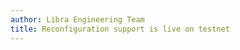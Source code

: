 ```yaml
---
author: Libra Engineering Team
title: Reconfiguration support is live on testnet
---
```


<BlogRedirect />
